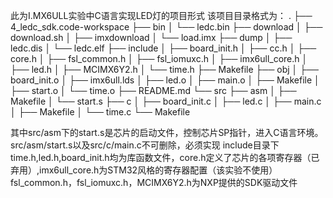 此为I.MX6ULL实验中C语言实现LED灯的项目形式
该项目目录格式为：
.
├── 4_ledc_sdk.code-workspace
├── bin
│   └── ledc.bin
├── download
│   ├── download.sh
│   ├── imxdownload
│   └── load.imx
├── dump
│   ├── ledc.dis
│   └── ledc.elf
├── include
│   ├── board_init.h
│   ├── cc.h
│   ├── core.h
│   ├── fsl_common.h
│   ├── fsl_iomuxc.h
│   ├── imx6ull_core.h
│   ├── led.h
│   ├── MCIMX6Y2.h
│   └── time.h
├── Makefile
├── obj
│   ├── board_init.o
│   ├── imx6ull.lds
│   ├── led.o
│   ├── main.o
│   ├── Makefile
│   ├── start.o
│   └── time.o
├── README.md
└── src
    ├── asm
    │   ├── Makefile
    │   └── start.s
    ├── c
    │   ├── board_init.c
    │   ├── led.c
    │   ├── main.c
    │   ├── Makefile
    │   └── time.c
    └── Makefile

其中src/asm下的start.s是芯片的启动文件，控制芯片SP指针，进入C语言环境。src/asm/start.s以及src/c/main.c不可删除，必须实现
include目录下time.h,led.h,board_init.h均为库函数文件，core.h定义了芯片的各项寄存器（已弃用）,imx6ull_core.h为STM32风格的寄存器配置（该实验不使用）
fsl_common.h，fsl_iomuxc.h，MCIMX6Y2.h为NXP提供的SDK驱动文件